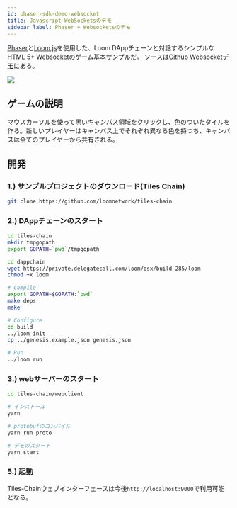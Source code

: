 ```yaml
---
id: phaser-sdk-demo-websocket
title: Javascript WebSocketsのデモ
sidebar_label: Phaser + Websocketsのデモ
---
```

[Phaser](http://phaser.io)と[Loom.js](https://github.com/loomnetwork/loom-js)を使用した、Loom DAppチェーンと対話するシンプルなHTML 5+ Websocketのゲーム基本サンプルだ。 ソースは[Github Websocketデモ](https://github.com/loomnetwork/tiles-chain)にある。

![](https://camo.githubusercontent.com/9d49b0ce78d692e69d1dd571bc8d1aafe5b806a8/68747470733a2f2f647a776f6e73656d72697368372e636c6f756466726f6e742e6e65742f6974656d732f315232363044327030713370304d33693232304a2f53637265656e2532305265636f7264696e67253230323031382d30352d3232253230617425323031302e3233253230414d2e6769663f763d3961353539316139)

## ゲームの説明

マウスカーソルを使って黒いキャンバス領域をクリックし、色のついたタイルを作る。新しいプレイヤーはキャンバス上でそれぞれ異なる色を持つち、キャンバスは全てのプレイヤーから共有される。

## 開発

### 1.) サンプルプロジェクトのダウンロード(Tiles Chain)

```bash
git clone https://github.com/loomnetwork/tiles-chain
```

### 2.) DAppチェーンのスタート

```bash
cd tiles-chain
mkdir tmpgopath
export GOPATH=`pwd`/tmpgopath

cd dappchain
wget https://private.delegatecall.com/loom/osx/build-285/loom
chmod +x loom

# Compile
export GOPATH=$GOPATH:`pwd`
make deps
make

# Configure
cd build
../loom init
cp ../genesis.example.json genesis.json

# Run
../loom run
```

### 3.) webサーバーのスタート

```bash
cd tiles-chain/webclient

# インストール
yarn

# protobufのコンパイル
yarn run proto

# デモのスタート
yarn start

```

### 5.) 起動

Tiles-Chainウェブインターフェースは今後`http://localhost:9000`で利用可能となる。